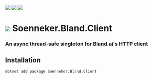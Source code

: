 [![](https://img.shields.io/nuget/v/soenneker.bland.client.svg?style=for-the-badge)](https://www.nuget.org/packages/soenneker.bland.client/)
[![](https://img.shields.io/github/actions/workflow/status/soenneker/soenneker.bland.client/publish-package.yml?style=for-the-badge)](https://github.com/soenneker/soenneker.bland.client/actions/workflows/publish-package.yml)
[![](https://img.shields.io/nuget/dt/soenneker.bland.client.svg?style=for-the-badge)](https://www.nuget.org/packages/soenneker.bland.client/)

# ![](https://user-images.githubusercontent.com/4441470/224455560-91ed3ee7-f510-4041-a8d2-3fc093025112.png) Soenneker.Bland.Client
### An async thread-safe singleton for Bland.ai's HTTP client

## Installation

```
dotnet add package Soenneker.Bland.Client
```
